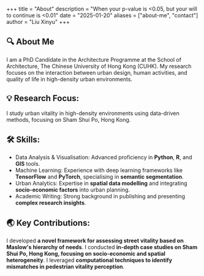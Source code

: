 +++
title = "About"
description = "When your p-value is <0.05, but your will to continue is <0.01"
date = "2025-01-20"
aliases = ["about-me", "contact"]
author = "Liu Xinyu"
+++

## 🔍 About Me

I am a PhD Candidate in the Architecture Programme at the School of Architecture, The Chinese University of Hong Kong (CUHK). My research focuses on the interaction between urban design, human activities, and quality of life in high-density urban environments.

## 💡 Research Focus:

I study urban vitality in high-density environments using data-driven methods, focusing on Sham Shui Po, Hong Kong.

## 🛠 Skills:

- Data Analysis & Visualisation: Advanced proficiency in **Python**, **R**, and **GIS** tools.
- Machine Learning: Experience with deep learning frameworks like **TensorFlow** and **PyTorch**, specialising in **semantic segmentation**.
- Urban Analytics: Expertise in **spatial data modelling** and integrating **socio-economic factors** into urban planning.
- Academic Writing: Strong background in publishing and presenting **complex research insights**.

## 🌏 Key Contributions:

I developed **a novel framework for assessing street vitality based on Maslow's hierarchy of needs**.
I conducted **in-depth case studies on Sham Shui Po, Hong Kong, focusing on socio-economic and spatial heterogeneity**.
I leveraged **computational techniques to identify mismatches in pedestrian vitality perception**.
